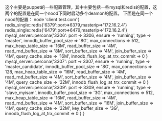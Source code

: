 这个主要是puppet的一些配置管理，其中主要包括一些mysql和redis的配置，这两个的配置是在同一个nood下同时启动多个deamon的配置。
下面是在同一个nood的配置：
node 'client.test.com'{
	redis_single::redis{'6379':port=>6379,masterip=>'172.16.2.4'}
	redis_single::redis{'6479':port=>6479,masterip=>'172.16.2.4'}
        mysql_server::percona{'3306':
                port                            => 3306,
                ensure                          => 'running',
                type                            => 'master',
                innodb_buffer_pool_size         => '8G',
                max_connections                 => 512,
                max_heap_table_size             => '16M',
                read_buffer_size                => '4M',
                read_rnd_buffer_size            => '8M',
                sort_buffer_size                => '4M',
                join_buffer_size                => '4M',
                query_cache_size                => '16M',
                innodb_flush_log_at_trx_commit  => 0
        }
        mysql_server::percona{'3307':
                port                            => 3307,
                ensure                          => 'running',
                type                            => 'master_candidate',
                innodb_buffer_pool_size         => '8G',
                max_connections                 => 128,
                max_heap_table_size             => '16M',
                read_buffer_size                => '4M',
                read_rnd_buffer_size            => '4M',
                sort_buffer_size                => '4M',
                join_buffer_size                => '4M',
                query_cache_size                => '32M',
                innodb_flush_log_at_trx_commit  => 0
        }
        mysql_server::percona{'3309':
                port                            => 3309,
                ensure                          => 'running',
                type                            => 'slave_myisam',
                innodb_buffer_pool_size         => '3G',
                max_connections                 => 512,
                max_heap_table_size             => '16M',
                read_buffer_size                => '4M',
                read_rnd_buffer_size            => '4M',
                sort_buffer_size                => '16M',
                join_buffer_size                => '4M',
                query_cache_size                => '32M',
                key_buffer_size                 => '3G',
                innodb_flush_log_at_trx_commit  => 0
        }
}
